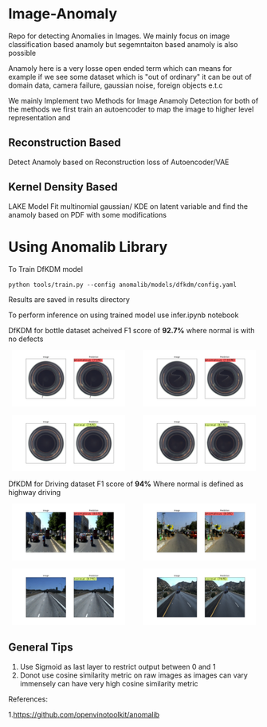 # Image-Anomaly
Repo for detecting Anomalies in Images. We mainly focus on image classification based anamoly but segemntaiton based anamoly is also possible

Anamoly here is a very losse open ended term which can means for example if we see some dataset which is "out of ordinary" it can be out of domain data, camera failure, gaussian noise, foreign objects e.t.c


We mainly Implement two Methods for Image Anamoly Detection for both of the methods we first train an autoencoder to map the image to higher level representation and

## Reconstruction Based
Detect Anamoly based on Reconstruction loss of Autoencoder/VAE

## Kernel Density Based
LAKE Model
Fit multinomial gaussian/ KDE on latent variable and find the anamoly based on PDF with some modifications

# Using Anomalib Library

To Train DfKDM model

```
python tools/train.py --config anomalib/models/dfkdm/config.yaml   

```

Results are saved in results directory

To perform inference on using trained model
use infer.ipynb notebook


DfKDM for bottle dataset acheived F1 score  of __92.7%__
where normal is with no defects
<p align="center">
  <img alt="Light" src="vis_imgs/bottles/anamoly_1.png" width="45%">
&nbsp; &nbsp; &nbsp; &nbsp;
  <img alt="Dark" src="vis_imgs/bottles/anamoly_2.png" width="45%">
</p>
<p align="center">
  <img alt="Light" src="vis_imgs/bottles/normal_1.png" width="45%">
&nbsp; &nbsp; &nbsp; &nbsp;
  <img alt="Dark" src="vis_imgs/bottles/normal_2.png" width="45%">
</p>

DfKDM for Driving dataset F1 score of __94%__
Where normal is defined as highway driving
<p align="center">
  <img alt="Light" src="vis_imgs/driving/anamoly_1.jpg" width="45%">
&nbsp; &nbsp; &nbsp; &nbsp;
  <img alt="Dark" src="vis_imgs/driving/anamoly_2.jpg" width="45%">
</p>
<p align="center">
  <img alt="Light" src="vis_imgs/driving/normal_1.jpg" width="45%">
&nbsp; &nbsp; &nbsp; &nbsp;
  <img alt="Dark" src="vis_imgs/driving/normal_2.jpg" width="45%">
</p>



## General Tips

1. Use Sigmoid as last layer to restrict output between 0 and 1
2. Donot use cosine similarity metric on raw images as images can vary immensely can have very high cosine similarity metric


References:

1.https://github.com/openvinotoolkit/anomalib
